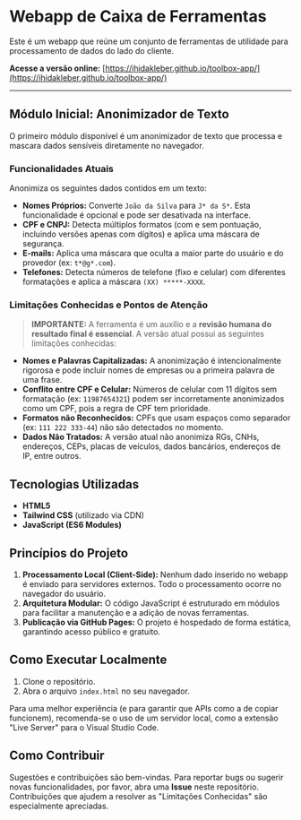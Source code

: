 # Webapp de Caixa de Ferramentas

Este é um webapp que reúne um conjunto de ferramentas de utilidade para processamento de dados do lado do cliente.

**Acesse a versão online:** [https://ihidakleber.github.io/toolbox-app/](https://ihidakleber.github.io/toolbox-app/)


---

## Módulo Inicial: Anonimizador de Texto

O primeiro módulo disponível é um anonimizador de texto que processa e mascara dados sensíveis diretamente no navegador.

### Funcionalidades Atuais

Anonimiza os seguintes dados contidos em um texto:

*   **Nomes Próprios:** Converte `João da Silva` para `J* da S*`. Esta funcionalidade é opcional e pode ser desativada na interface.
*   **CPF e CNPJ:** Detecta múltiplos formatos (com e sem pontuação, incluindo versões apenas com dígitos) e aplica uma máscara de segurança.
*   **E-mails:** Aplica uma máscara que oculta a maior parte do usuário e do provedor (ex: `t*@g*.com`).
*   **Telefones:** Detecta números de telefone (fixo e celular) com diferentes formatações e aplica a máscara `(XX) *****-XXXX`.

### Limitações Conhecidas e Pontos de Atenção

> **IMPORTANTE:** A ferramenta é um auxílio e a **revisão humana do resultado final é essencial**. A versão atual possui as seguintes limitações conhecidas:

*   **Nomes e Palavras Capitalizadas:** A anonimização é intencionalmente rigorosa e pode incluir nomes de empresas ou a primeira palavra de uma frase.
*   **Conflito entre CPF e Celular:** Números de celular com 11 dígitos sem formatação (ex: `11987654321`) podem ser incorretamente anonimizados como um CPF, pois a regra de CPF tem prioridade.
*   **Formatos não Reconhecidos:** CPFs que usam espaços como separador (ex: `111 222 333-44`) não são detectados no momento.
*   **Dados Não Tratados:** A versão atual não anonimiza RGs, CNHs, endereços, CEPs, placas de veículos, dados bancários, endereços de IP, entre outros.

## Tecnologias Utilizadas

*   **HTML5**
*   **Tailwind CSS** (utilizado via CDN)
*   **JavaScript (ES6 Modules)**

## Princípios do Projeto

1.  **Processamento Local (Client-Side):** Nenhum dado inserido no webapp é enviado para servidores externos. Todo o processamento ocorre no navegador do usuário.
2.  **Arquitetura Modular:** O código JavaScript é estruturado em módulos para facilitar a manutenção e a adição de novas ferramentas.
3.  **Publicação via GitHub Pages:** O projeto é hospedado de forma estática, garantindo acesso público e gratuito.

## Como Executar Localmente

1.  Clone o repositório.
2.  Abra o arquivo `index.html` no seu navegador.

Para uma melhor experiência (e para garantir que APIs como a de copiar funcionem), recomenda-se o uso de um servidor local, como a extensão "Live Server" para o Visual Studio Code.

## Como Contribuir

Sugestões e contribuições são bem-vindas. Para reportar bugs ou sugerir novas funcionalidades, por favor, abra uma **Issue** neste repositório. Contribuições que ajudem a resolver as "Limitações Conhecidas" são especialmente apreciadas.